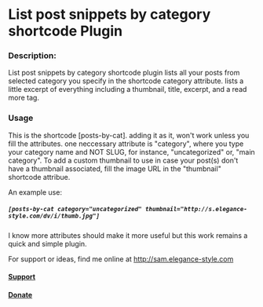 # List post snippets by category shortcode Plugin
<h3>Description:</h3>

List post snippets by category shortcode plugin lists all your posts from selected category you specify in the shortcode category attribute. lists a little excerpt of everything including a thumbnail, title, excerpt, and a read more tag.

<h3>Usage</h3>

This is the shortcode [posts-by-cat]. adding it as it, won't work unless you fill the attributes. one neccessary attribute is "category", where you type your category name and NOT SLUG, for instance, "uncategorized" or, "main category".
To add a custom thumbnail to use in case your post(s) don't have a thumbnail associated, fill the image URL in the "thumbnail" shortcode attribue.

An example use:

<h5><code>[posts-by-cat category="uncategorized" thumbnail="http://s.elegance-style.com/dv/i/thumb.jpg"]</code></h5>

I know more attributes should make it more useful but this work remains a quick and simple plugin.

For support or ideas, find me online at http://sam.elegance-style.com

<h4><a href="http://sam.elegance-style.com/contact-me/?reason=support+list+post+snippets+by+category+shortcode">Support</a></h4>
<h4><a href="http://go.elegance-style.com/donate/">Donate</a></h4>
